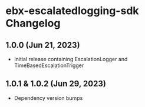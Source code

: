 # ebx-escalatedlogging-sdk Changelog

## 1.0.0 (Jun 21, 2023)

* Initial release containing EscalationLogger and TimeBasedEscalationTrigger

## 1.0.1 & 1.0.2 (Jun 29, 2023)

* Dependency version bumps
